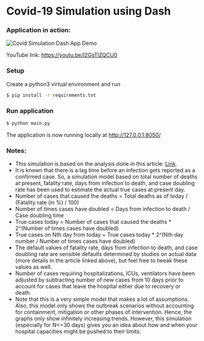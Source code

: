 # Covid-19 Simulation using Dash

### Application in action:
![Covid Simulation Dash App Demo](demo.gif)

YouTube link: https://youtu.be/l2GsTlZQCU0

### Setup

Create a python3 virtual environment and run

```bash
$ pip install -r requirements.txt
```

### Run application

```bash
$ python main.py
```

The application is now running locally at http://127.0.0.1:8050/

### Notes:
- This simulation is based on the analysis done in this article: [Link](https://medium.com/@tomaspueyo/coronavirus-act-today-or-people-will-die-f4d3d9cd99ca).
- It is known that there is a lag time before an infection gets reported as a confirmed case. So, a simulation model based on total number of deaths at present, fatality rate, days from infection to death, and case doubling rate has been used to estimate the actual true cases at present day.
- Number of cases that caused the deaths = Total deaths as of today / (Fatality rate (in %) / 100)
- Number of times cases have doubled = Days from infection to death / Case doubling time
- True cases today = Number of cases that caused the deaths * 2^(Number of times cases have doubled)
- True cases on Nth day from today = True cases today * 2^(Nth day number / Number of times cases have doubled)
- The default values of fatality rate, days from infection to death, and case doubling rate are sensible defaults determined by studies on actual data (more details in the article linked above), but feel free to tweak these values as well.
- Number of cases requiring hospitalizations, ICUs, ventilators have been adjusted by subtracting number of new cases from 10 days prior to account for cases that leave the hospital either due to recovery or death.
- Note that this is a very simple model that makes a lot of assumptions. Also, this model only shows the outbreak scenarios without accounting for containment, mitigation or other phases of intervention. Hence, the graphs only show infinitely increasing trends. However, this simulation (especially for N<=30 days) gives you an idea about how and when your hospital capacities might be pushed to their limits.
